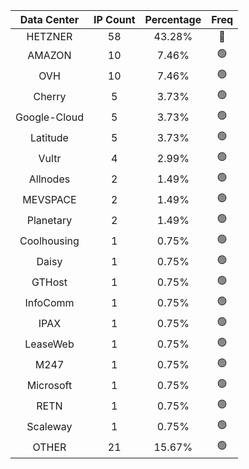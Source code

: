 | Data Center | IP Count | Percentage | Freq |
|:------------:|:--------:|:-----------:|:-----:|
| HETZNER | 58 | 43.28% | 🔴 |
| AMAZON | 10 | 7.46% | 🟢 |
| OVH | 10 | 7.46% | 🟢 |
| Cherry | 5 | 3.73% | 🟢 |
| Google-Cloud | 5 | 3.73% | 🟢 |
| Latitude | 5 | 3.73% | 🟢 |
| Vultr | 4 | 2.99% | 🟢 |
| Allnodes | 2 | 1.49% | 🟢 |
| MEVSPACE | 2 | 1.49% | 🟢 |
| Planetary | 2 | 1.49% | 🟢 |
| Coolhousing | 1 | 0.75% | 🟢 |
| Daisy | 1 | 0.75% | 🟢 |
| GTHost | 1 | 0.75% | 🟢 |
| InfoComm | 1 | 0.75% | 🟢 |
| IPAX | 1 | 0.75% | 🟢 |
| LeaseWeb | 1 | 0.75% | 🟢 |
| M247 | 1 | 0.75% | 🟢 |
| Microsoft | 1 | 0.75% | 🟢 |
| RETN | 1 | 0.75% | 🟢 |
| Scaleway | 1 | 0.75% | 🟢 |
| OTHER | 21 | 15.67% | 🟢 |